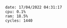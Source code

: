

                date: 17/04/2022 04:31:17
                cpu: 0.1%
                ram: 18.5%
                cycles: 1440

                         